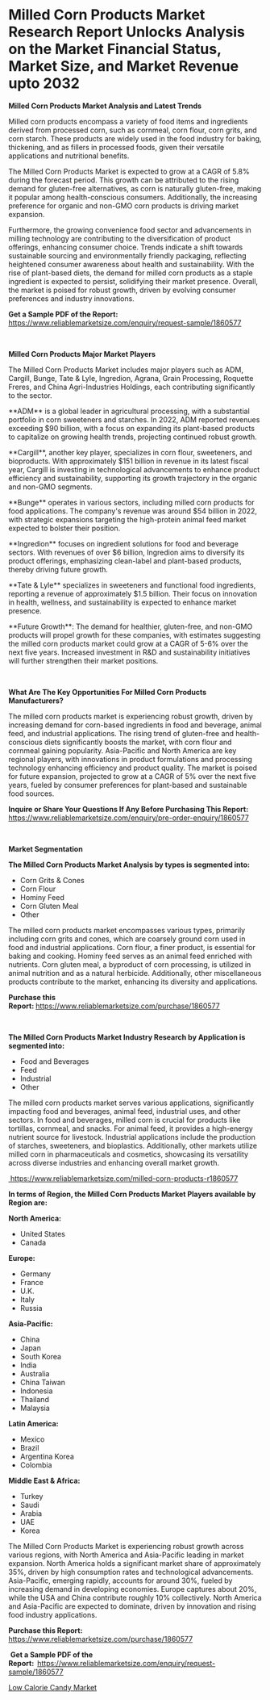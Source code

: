 <p><h1>Milled Corn Products Market Research Report Unlocks Analysis on the Market Financial Status, Market Size, and Market Revenue upto 2032</h1></p><p><strong>Milled Corn Products Market Analysis and Latest Trends</strong></p>
<p><p>Milled corn products encompass a variety of food items and ingredients derived from processed corn, such as cornmeal, corn flour, corn grits, and corn starch. These products are widely used in the food industry for baking, thickening, and as fillers in processed foods, given their versatile applications and nutritional benefits.</p><p>The Milled Corn Products Market is expected to grow at a CAGR of 5.8% during the forecast period. This growth can be attributed to the rising demand for gluten-free alternatives, as corn is naturally gluten-free, making it popular among health-conscious consumers. Additionally, the increasing preference for organic and non-GMO corn products is driving market expansion. </p><p>Furthermore, the growing convenience food sector and advancements in milling technology are contributing to the diversification of product offerings, enhancing consumer choice. Trends indicate a shift towards sustainable sourcing and environmentally friendly packaging, reflecting heightened consumer awareness about health and sustainability. With the rise of plant-based diets, the demand for milled corn products as a staple ingredient is expected to persist, solidifying their market presence. Overall, the market is poised for robust growth, driven by evolving consumer preferences and industry innovations.</p></p>
<p><strong>Get a Sample PDF of the Report:&nbsp;</strong> <a href="https://www.reliablemarketsize.com/enquiry/request-sample/1860577?utm_campaign=2276&utm_medium=2&utm_source=Github&utm_content=ia&utm_term=15022025&utm_id=milled-corn-products">https://www.reliablemarketsize.com/enquiry/request-sample/1860577</a></p>
<p>&nbsp;</p>
<p><strong>Milled Corn Products Major Market Players</strong></p>
<p><p>The Milled Corn Products Market includes major players such as ADM, Cargill, Bunge, Tate & Lyle, Ingredion, Agrana, Grain Processing, Roquette Freres, and China Agri-Industries Holdings, each contributing significantly to the sector.</p><p>**ADM** is a global leader in agricultural processing, with a substantial portfolio in corn sweeteners and starches. In 2022, ADM reported revenues exceeding $90 billion, with a focus on expanding its plant-based products to capitalize on growing health trends, projecting continued robust growth.</p><p>**Cargill**, another key player, specializes in corn flour, sweeteners, and bioproducts. With approximately $151 billion in revenue in its latest fiscal year, Cargill is investing in technological advancements to enhance product efficiency and sustainability, supporting its growth trajectory in the organic and non-GMO segments.</p><p>**Bunge** operates in various sectors, including milled corn products for food applications. The company's revenue was around $54 billion in 2022, with strategic expansions targeting the high-protein animal feed market expected to bolster their position.</p><p>**Ingredion** focuses on ingredient solutions for food and beverage sectors. With revenues of over $6 billion, Ingredion aims to diversify its product offerings, emphasizing clean-label and plant-based products, thereby driving future growth.</p><p>**Tate & Lyle** specializes in sweeteners and functional food ingredients, reporting a revenue of approximately $1.5 billion. Their focus on innovation in health, wellness, and sustainability is expected to enhance market presence.</p><p>**Future Growth**: The demand for healthier, gluten-free, and non-GMO products will propel growth for these companies, with estimates suggesting the milled corn products market could grow at a CAGR of 5-6% over the next five years. Increased investment in R&D and sustainability initiatives will further strengthen their market positions.</p></p>
<p>&nbsp;</p>
<p><strong>What Are The Key Opportunities For Milled Corn Products Manufacturers?</strong></p>
<p><p>The milled corn products market is experiencing robust growth, driven by increasing demand for corn-based ingredients in food and beverage, animal feed, and industrial applications. The rising trend of gluten-free and health-conscious diets significantly boosts the market, with corn flour and cornmeal gaining popularity. Asia-Pacific and North America are key regional players, with innovations in product formulations and processing technology enhancing efficiency and product quality. The market is poised for future expansion, projected to grow at a CAGR of 5% over the next five years, fueled by consumer preferences for plant-based and sustainable food sources.</p></p>
<p><strong>Inquire or Share Your Questions If Any Before Purchasing This Report:</strong> <a href="https://www.reliablemarketsize.com/enquiry/pre-order-enquiry/1860577?utm_campaign=2276&utm_medium=2&utm_source=Github&utm_content=ia&utm_term=15022025&utm_id=milled-corn-products">https://www.reliablemarketsize.com/enquiry/pre-order-enquiry/1860577</a></p>
<p>&nbsp;</p>
<p><strong>Market Segmentation</strong></p>
<p><strong>The Milled Corn Products Market Analysis by types is segmented into:</strong></p>
<p><ul><li>Corn Grits & Cones</li><li>Corn Flour</li><li>Hominy Feed</li><li>Corn Gluten Meal</li><li>Other</li></ul></p>
<p><p>The milled corn products market encompasses various types, primarily including corn grits and cones, which are coarsely ground corn used in food and industrial applications. Corn flour, a finer product, is essential for baking and cooking. Hominy feed serves as an animal feed enriched with nutrients. Corn gluten meal, a byproduct of corn processing, is utilized in animal nutrition and as a natural herbicide. Additionally, other miscellaneous products contribute to the market, enhancing its diversity and applications.</p></p>
<p><strong>Purchase this Report:&nbsp;</strong><a href="https://www.reliablemarketsize.com/purchase/1860577?utm_campaign=2276&utm_medium=2&utm_source=Github&utm_content=ia&utm_term=15022025&utm_id=milled-corn-products">https://www.reliablemarketsize.com/purchase/1860577</a></p>
<p>&nbsp;</p>
<p><strong>The Milled Corn Products Market Industry Research by Application is segmented into:</strong></p>
<p><ul><li>Food and Beverages</li><li>Feed</li><li>Industrial</li><li>Other</li></ul></p>
<p><p>The milled corn products market serves various applications, significantly impacting food and beverages, animal feed, industrial uses, and other sectors. In food and beverages, milled corn is crucial for products like tortillas, cornmeal, and snacks. For animal feed, it provides a high-energy nutrient source for livestock. Industrial applications include the production of starches, sweeteners, and bioplastics. Additionally, other markets utilize milled corn in pharmaceuticals and cosmetics, showcasing its versatility across diverse industries and enhancing overall market growth.</p></p>
<p><a href="https://www.reliablemarketsize.com/milled-corn-products-r1860577?utm_campaign=2276&utm_medium=2&utm_source=Github&utm_content=ia&utm_term=15022025&utm_id=milled-corn-products">&nbsp;https://www.reliablemarketsize.com/milled-corn-products-r1860577</a></p>
<p><strong>In terms of Region, the Milled Corn Products Market Players available by Region are:</strong></p>
<p>
    <p> <strong> North America: </strong>
        <ul>
            <li>United States</li>
            <li>Canada</li>
        </ul>
        </p> 
    <p> <strong> Europe: </strong>
        <ul>
            <li>Germany</li>
            <li>France</li>
            <li>U.K.</li>
            <li>Italy</li>
            <li>Russia</li>
        </ul>
        </p> 
    <p> <strong> Asia-Pacific: </strong>
        <ul>
            <li>China</li>
            <li>Japan</li>
            <li>South Korea</li>
            <li>India</li>
            <li>Australia</li>
            <li>China Taiwan</li>
            <li>Indonesia</li>
            <li>Thailand</li>
            <li>Malaysia</li>
        </ul>
        </p> 
    <p> <strong> Latin America: </strong>
        <ul>
            <li>Mexico</li>
            <li>Brazil</li>
            <li>Argentina Korea</li>
            <li>Colombia</li>
        </ul>
        </p> 
    <p> <strong> Middle East & Africa: </strong>
        <ul>
            <li>Turkey</li>
            <li>Saudi</li>
            <li>Arabia</li>
            <li>UAE</li>
            <li>Korea</li>
        </ul>
    </p>
    </p>
<p><p>The Milled Corn Products Market is experiencing robust growth across various regions, with North America and Asia-Pacific leading in market expansion. North America holds a significant market share of approximately 35%, driven by high consumption rates and technological advancements. Asia-Pacific, emerging rapidly, accounts for around 30%, fueled by increasing demand in developing economies. Europe captures about 20%, while the USA and China contribute roughly 10% collectively. North America and Asia-Pacific are expected to dominate, driven by innovation and rising food industry applications.</p></p>
<p><strong>Purchase this Report: </strong><a href="https://www.reliablemarketsize.com/purchase/1860577?utm_campaign=2276&utm_medium=2&utm_source=Github&utm_content=ia&utm_term=15022025&utm_id=milled-corn-products">https://www.reliablemarketsize.com/purchase/1860577</a></p>
<p>&nbsp;<strong>Get a Sample PDF of the Report:&nbsp;&nbsp;</strong><a href="https://www.reliablemarketsize.com/enquiry/request-sample/1860577?utm_campaign=2276&utm_medium=2&utm_source=Github&utm_content=ia&utm_term=15022025&utm_id=milled-corn-products">https://www.reliablemarketsize.com/enquiry/request-sample/1860577</a></p>
<p><strong></strong></p>
<p><p><a href="https://github.com/risingtrista99259/Market-Research-Report-List-1/blob/main/low-calorie-candy-market.md?utm_campaign=2276&utm_medium=2&utm_source=Github&utm_content=ia&utm_term=15022025&utm_id=milled-corn-products">Low Calorie Candy Market</a></p></p>